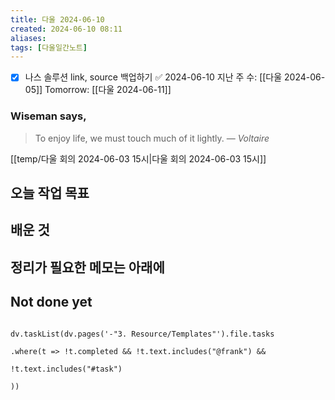 ```yaml
---
title: 다울 2024-06-10
created: 2024-06-10 08:11
aliases: 
tags: [다울일간노트]
---
```

- [x] 나스 솔루션 link, source 백업하기 ✅ 2024-06-10
지난 주 수: [[다울 2024-06-05]]
Tomorrow: [[다울 2024-06-11]]

### Wiseman says,
> To enjoy life, we must touch much of it lightly.
> — <cite>Voltaire</cite>


[[temp/다울 회의 2024-06-03 15시|다울 회의 2024-06-03 15시]]
## 오늘 작업 목표


## 배운 것




## 정리가 필요한 메모는 아래에

## Not done yet

```dataviewjs

dv.taskList(dv.pages('-"3. Resource/Templates"').file.tasks

.where(t => !t.completed && !t.text.includes("@frank") &&

!t.text.includes("#task")

))

```
